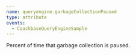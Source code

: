 ```yaml
---
name: queryengine.garbageCollectionPaused
type: attribute
events:
  - CouchbaseQueryEngineSample
---
```


Percent of time that garbage collection is paused.
